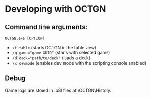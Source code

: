# Developing with OCTGN

## Command line arguments:

`OCTGN.exe [OPTION]`

* `/t|table` (starts OCTGN in the table view)
* `/g|game="game GUID"` (starts with selected game)
* `/d|deck="path/to/deck"` (loads a deck)
* `/x|devmode` (enables dev mode with the scripting console enabled)

## Debug
Game logs are stored in .o8l files at \OCTGN\History\.